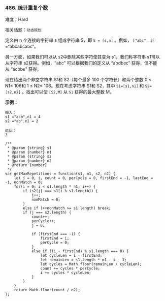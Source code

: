 ### 466. 统计重复个数

难度：Hard

相关话题：`动态规划`

定义由 n 个连接的字符串 s 组成字符串 S，即 `S = [s,n]` 。例如， `["abc", 3]` =&ldquo;abcabcabc&rdquo;。



另一方面，如果我们可以从 s2中删除某些字符使其变为 s1，我们称字符串 s1可以从字符串 s2获得。例如，&ldquo;abc&rdquo; 可以根据我们的定义从 &ldquo;abdbec&rdquo; 获得，但不能从 &ldquo;acbbe&rdquo; 获得。



现在给出两个非空字符串 S1和 S2（每个最多 100 个字符长）和两个整数 0 &le; N1&le; 106和 1 &le; N2&le; 106。现在考虑字符串 S1和 S2，其中 `S1=[s1,n1]` 和 `S2=[s2,n2]` 。找出可以使 `[S2,M]` 从 `S1` 获得的最大整数 M。



**示例：** 





```
输入：
s1 ="acb",n1 = 4
s2 ="ab",n2 = 2

返回：
2

```



```
/**
 * @param {string} s1
 * @param {number} n1
 * @param {string} s2
 * @param {number} n2
 * @return {number}
 */
var getMaxRepetitions = function(s1, n1, s2, n2) {
    let j = 0, i, count = 0, perCycle = 0, firstEnd = -1, lastEnd = -1, nonMatch = 0;
    for(i = 0; i < s1.length * n1; i++) {
        if (s2[j] === s1[i % s1.length]) {
            j++;
            nonMatch = 0;
        }
        else if (++nonMatch >= s1.length) break;
        if (j === s2.length) {
            count++;
            perCycle++;
            j = 0;
 
            if (firstEnd === -1) {
                firstEnd = i;
                perCycle = 0;
            }
            else if ((i - firstEnd) % s1.length === 0) {
                let cycleLen = i - firstEnd;
                let remainLen = s1.length * n1 - i - 1;
                let cycles = Math.floor(remainLen / cycleLen);
                count += cycles * perCycle;
                i += cycles * cycleLen;
            }
        }
    }
    return Math.floor(count / n2);
};



```

